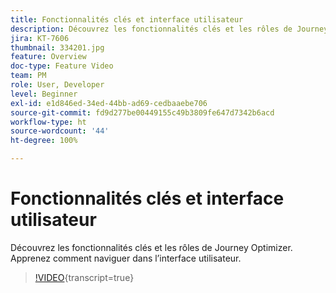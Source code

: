 ```yaml
---
title: Fonctionnalités clés et interface utilisateur
description: Découvrez les fonctionnalités clés et les rôles de Journey Optimizer. Apprenez comment naviguer dans l’interface utilisateur.
jira: KT-7606
thumbnail: 334201.jpg
feature: Overview
doc-type: Feature Video
team: PM
role: User, Developer
level: Beginner
exl-id: e1d846ed-34ed-44bb-ad69-cedbaaebe706
source-git-commit: fd9d277be00449155c49b3809fe647d7342b6acd
workflow-type: ht
source-wordcount: '44'
ht-degree: 100%

---
```


# Fonctionnalités clés et interface utilisateur

Découvrez les fonctionnalités clés et les rôles de Journey Optimizer. Apprenez comment naviguer dans l’interface utilisateur.

>[!VIDEO](https://video.tv.adobe.com/v/334201?quality=12&learn=on){transcript=true}
